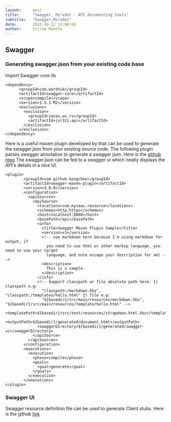 ```yaml
---
layout:     post
title:      "Swagger, Miredot - API documenting tools"
subtitle:   "Swagger,Miredot"
date:       2015-10-12 12:00:00
author:     Sriram Mantha
---
```


## Swagger

### Generating swagger.json from your existing code base

Import Swagger core lib

```
<dependency>
      <groupId>com.wordnik</groupId>
      <artifactId>swagger-core</artifactId>
      <scope>compile</scope>
      <version>1.5.1-M2</version>
      <exclusions>
        <exclusion>
          <groupId>javax.ws.rs</groupId>
          <artifactId>jsr311-api</artifactId>
        </exclusion>
      </exclusions>
</dependency>
```

Here is a useful maven plugin developed by that can be used to generate the swagger.json from your existing source code.
The following plugin parses swagger annotation to generate a swagger json. Here is the [github repo](https://github.com/kongchen/swagger-maven-plugin)
The swagger.json can be fed to a swagger ui which neatly displays the API's details in a nice UI.

```
<plugin>
        <groupId>com.github.kongchen</groupId>
        <artifactId>swagger-maven-plugin</artifactId>
        <version>3.0.0</version>
        <configuration>
          <apiSources>
            <apiSource>
              <locations>com.mysaas.resource</locations>
              <schemes>http,https</schemes>
              <host>localhost:8080</host>
              <basePath>/api</basePath>
              <info>
                <title>Swagger Maven Plugin Sample</title>
                <version>v1</version>
                <!-- use markdown here because I'm using markdown for output, if 
                  you need to use html or other markup language, you need to use your target 
                  language, and note escape your description for xml -->
                <description>
                  This is a sample.
                </description>
              </info>
              <!-- Support classpath or file absolute path here. 1) classpath e.g: 
                "classpath:/markdown.hbs", "classpath:/templates/hello.html" 2) file e.g: 
                "${basedir}/src/main/resources/markdown.hbs", "${basedir}/src/main/resources/template/hello.html" -->
              <templatePath>${basedir}/src/test/resources/strapdown.html.hbs</templatePath>
              <outputPath>${basedir}/generated/document.html</outputPath>
              <swaggerDirectory>${basedir}/generated/swagger-ui</swaggerDirectory>
            </apiSource>
          </apiSources>
        </configuration>
        <executions>
          <execution>
            <phase>compile</phase>
            <goals>
              <goal>generate</goal>
            </goals>
          </execution>
        </executions>
</plugin>
```

### Swagger UI

Swagger resource definition file can be used to generate Client stubs.
Here is the github [link ](https://github.com/swagger-api/swagger-codegen)